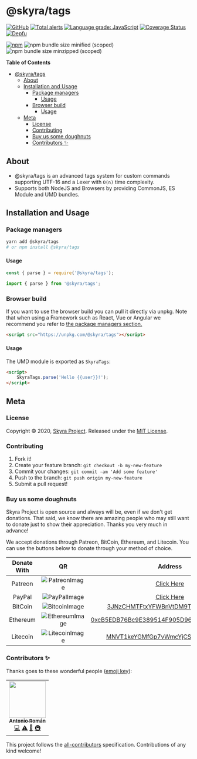 # @skyra/tags

[![GitHub](https://img.shields.io/github/license/skyra-project/tags)](https://github.com/skyra-project/tags/blob/main/LICENSE.md)
[![Total alerts](https://img.shields.io/lgtm/alerts/g/skyra-project/tags.svg?logo=lgtm&logoWidth=18)](https://lgtm.com/projects/g/skyra-project/tags/alerts/)
[![Language grade: JavaScript](https://img.shields.io/lgtm/grade/javascript/g/skyra-project/tags.svg?logo=lgtm&logoWidth=18)](https://lgtm.com/projects/g/skyra-project/tags/context:javascript)
[![Coverage Status](https://coveralls.io/repos/github/skyra-project/tags/badge.svg?branch=main)](https://coveralls.io/github/skyra-project/tags?branch=main)
[![Depfu](https://badges.depfu.com/badges/bf9d66331db86da298b9ef3d47543270/count.svg)](https://depfu.com/github/skyra-project/tags?project_id=16849)

[![npm](https://img.shields.io/npm/v/@skyra/tags?color=crimson&label=NPM&logo=npm&style=flat-square)](https://www.npmjs.com/package/@skyra/tags)
![npm bundle size minified (scoped)](https://img.shields.io/bundlephobia/min/@skyra/tags?label=minified&logo=webpack)
![npm bundle size minzipped (scoped)](https://img.shields.io/bundlephobia/minzip/@skyra/tags?label=minified&logo=webpack)

**Table of Contents**

-   [@skyra/tags](#skyratags)
    -   [About](#about)
    -   [Installation and Usage](#installation-and-usage)
        -   [Package managers](#package-managers)
            -   [Usage](#usage)
        -   [Browser build](#browser-build)
            -   [Usage](#usage-1)
    -   [Meta](#meta)
        -   [License](#license)
        -   [Contributing](#contributing)
        -   [Buy us some doughnuts](#buy-us-some-doughnuts)
        -   [Contributors ✨](#contributors-%E2%9C%A8)

## About

-   @skyra/tags is an advanced tags system for custom commands supporting UTF-16 and a Lexer with `O(n)` time complexity.
-   Supports both NodeJS and Browsers by providing CommonJS, ES Module and UMD bundles.

## Installation and Usage

### Package managers

```bash
yarn add @skyra/tags
# or npm install @skyra/tags
```

#### Usage

```js
const { parse } = require('@skyra/tags');
```

```ts
import { parse } from '@skyra/tags';
```

### Browser build

If you want to use the browser build you can pull it directly via unpkg. Note that when using a Framework such as React, Vue or Angular we recommend you refer to [the package managers section.](#package-managers)

```html
<script src="https://unpkg.com/@skyra/tags"></script>
```

#### Usage

The UMD module is exported as `SkyraTags`:

```html
<script>
	SkyraTags.parse('Hello {{user}}!');
</script>
```

## Meta

### License

Copyright © 2020, [Skyra Project](https://github.com/skyra-project).
Released under the [MIT License](LICENSE.md).

### Contributing

1. Fork it!
1. Create your feature branch: `git checkout -b my-new-feature`
1. Commit your changes: `git commit -am 'Add some feature'`
1. Push to the branch: `git push origin my-new-feature`
1. Submit a pull request!

### Buy us some doughnuts

Skyra Project is open source and always will be, even if we don't get donations. That said, we know there are amazing people who
may still want to donate just to show their appreciation. Thanks you very much in advance!

We accept donations through Patreon, BitCoin, Ethereum, and Litecoin. You can use the buttons below to donate through your method of choice.

| Donate With |         QR         |                                                                  Address                                                                  |
| :---------: | :----------------: | :---------------------------------------------------------------------------------------------------------------------------------------: |
|   Patreon   | ![PatreonImage][]  |                                               [Click Here](https://www.patreon.com/kyranet)                                               |
|   PayPal    |  ![PayPalImage][]  |                     [Click Here](https://www.paypal.com/cgi-bin/webscr?cmd=_s-xclick&hosted_button_id=CET28NRZTDQ8L)                      |
|   BitCoin   | ![BitcoinImage][]  |         [3JNzCHMTFtxYFWBnVtDM9Tt34zFbKvdwco](bitcoin:3JNzCHMTFtxYFWBnVtDM9Tt34zFbKvdwco?amount=0.01&label=Skyra%20Discord%20Bot)          |
|  Ethereum   | ![EthereumImage][] | [0xcB5EDB76Bc9E389514F905D9680589004C00190c](ethereum:0xcB5EDB76Bc9E389514F905D9680589004C00190c?amount=0.01&label=Skyra%20Discord%20Bot) |
|  Litecoin   | ![LitecoinImage][] |         [MNVT1keYGMfGp7vWmcYjCS8ntU8LNvjnqM](litecoin:MNVT1keYGMfGp7vWmcYjCS8ntU8LNvjnqM?amount=0.01&label=Skyra%20Discord%20Bot)         |

[.net]: https://github.com/dotnet
[discord c# community]: https://discord.gg/csharp
[patreonimage]: https://cdn.skyra.pw/gh-assets/patreon.png
[paypalimage]: https://cdn.skyra.pw/gh-assets/paypal.png
[bitcoinimage]: https://cdn.skyra.pw/gh-assets/bitcoin.png
[ethereumimage]: https://cdn.skyra.pw/gh-assets/ethereum.png
[litecoinimage]: https://cdn.skyra.pw/gh-assets/litecoin.png

### Contributors ✨

Thanks goes to these wonderful people ([emoji key](https://allcontributors.org/docs/en/emoji-key)):

<!-- ALL-CONTRIBUTORS-LIST:START - Do not remove or modify this section -->
<!-- prettier-ignore-start -->
<!-- markdownlint-disable -->
<table>
  <tr>
    <td align="center"><a href="https://github.com/kyranet"><img src="https://avatars0.githubusercontent.com/u/24852502?v=4?s=100" width="100px;" alt=""/><br /><sub><b>Antonio Román</b></sub></a><br /><a href="https://github.com/skyra-project/tags/commits?author=kyranet" title="Code">💻</a> <a href="https://github.com/skyra-project/tags/commits?author=kyranet" title="Tests">⚠️</a> <a href="#ideas-kyranet" title="Ideas, Planning, & Feedback">🤔</a> <a href="#infra-kyranet" title="Infrastructure (Hosting, Build-Tools, etc)">🚇</a></td>
  </tr>
</table>

<!-- markdownlint-enable -->
<!-- prettier-ignore-end -->

<!-- ALL-CONTRIBUTORS-LIST:END -->

This project follows the [all-contributors](https://github.com/all-contributors/all-contributors) specification. Contributions of any kind welcome!
